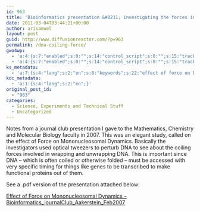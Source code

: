 ```yaml
---
id: 963
title: 'Bioinformatics presentation &#8211; investigating the forces involved in DNA folding'
date: 2011-03-04T03:44:21+00:00
author: arisamuel
layout: post
guid: http://www.diffusionreactor.com/?p=963
permalink: /dna-coiling-force/
gwo4wp:
  - 'a:4:{s:7:"enabled";s:0:"";s:14:"control_script";s:0:"";s:15:"tracking_script";s:0:"";s:17:"conversion_script";s:0:"";}'
  - 'a:4:{s:7:"enabled";s:0:"";s:14:"control_script";s:0:"";s:15:"tracking_script";s:0:"";s:17:"conversion_script";s:0:"";}'
ks_metadata:
  - 'a:7:{s:4:"lang";s:2:"en";s:8:"keywords";s:22:"effect of force on DNA";s:19:"keywords_autoupdate";s:1:"0";s:11:"description";s:22:"effect of force on DNA";s:22:"description_autoupdate";s:1:"0";s:5:"title";s:46:"chromatin journal club, effect of force on DNA";s:6:"robots";s:12:"index,follow";}'
kdc_metadata:
  - 'a:1:{s:4:"lang";s:2:"en";}'
original_post_id:
  - "963"
categories:
  - Science, Experiments and Technical Stuff
  - Uncategorized
---
```

Notes from a journal club presentation I gave to the Mathematics, Chemistry and Molecular Biology faculty in 2007. This was an elegant study, called on the effect of Force on Mononucleosomal Dynamics. Basically the investigators used optical tweezers to perturb DNA to see about the coiling forces involved in wrapping and unwrapping DNA. This is important since DNA &#8211; which is often coiled or otherwise folded &#8211; must be accessed with very specific timing for things like genes to be transcribed to make functional proteins out of them.

See a .pdf version of the presentation attached below:

[Effect of Force on Mononucleosomal Dynamics &#8211; Bioinformatics\_journalClub\_Aakerstein_Feb2007](http://www.samuelakerstein.com/wp-content/uploads/2012/11/bioinformatics_journalclub_preso_aakerstein_feb2007-vff1.pdf)